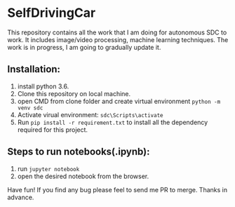 # SelfDrivingCar
This repository contains all the work that I am doing for autonomous SDC to work. It includes image/video processing, machine learning techniques. The work is in progress, I am going to gradually update it.

## Installation:
1. install python 3.6.
2. Clone this repository on local machine.
3. open CMD from clone folder and create virtual environment `python -m venv sdc`
4. Activate virual environment: `sdc\Scripts\activate`
5. Run `pip install -r requirement.txt` to install all the dependency required for this project.

## Steps to run notebooks(.ipynb):
1. run `jupyter notebook`
2. open the desired notebook from the browser.

Have fun!
If you find any bug please feel to send me PR to merge. Thanks in advance.

